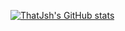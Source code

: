 [![ThatJsh's GitHub stats](https://github-readme-stats.vercel.app/api?username=anuraghazra)](https://github.com/anuraghazra/github-readme-stats)
